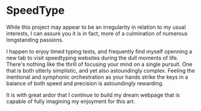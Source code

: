 # SpeedType

While this project may appear to be an irregularity in relation to my usual interests, I can assure you it is in fact, more of a culmination of numerous longstanding passions. 

I happen to enjoy timed typing tests, and frequently find myself openning a new tab to visit speedtyping websites during the dull moments of life. There's nothing like the thrill of focusing your mind on a single pursuit. One that is both utterly simplistic, and yet also astoundingly complex. Feeling the inentional and symphonic orchestration as your hands strike the keys in a balance of both speed and precision is astoundingly rewarding. 

It is with great ardor that I continue to build my dream webpage that is capable of fully imagining my enjoyment for this art. 
